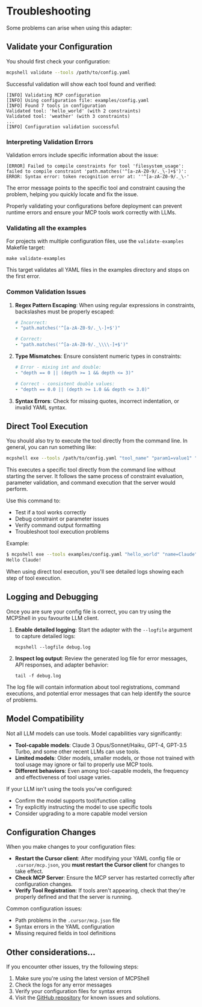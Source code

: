# Troubleshooting

Some problems can arise when using this adapter:

## Validate your Configuration

You should first check your configuration:

```bash
mcpshell validate --tools /path/to/config.yaml
```

Successful validation will show each tool found and verified:

```console
[INFO] Validating MCP configuration
[INFO] Using configuration file: examples/config.yaml
[INFO] Found 7 tools in configuration
Validated tool: 'hello_world' (with 2 constraints)
Validated tool: 'weather' (with 3 constraints)
...
[INFO] Configuration validation successful
```

### Interpreting Validation Errors

Validation errors include specific information about the issue:

```console
[ERROR] Failed to compile constraints for tool 'filesystem_usage': 
failed to compile constraint 'path.matches('^[a-zA-Z0-9/._\-]+$')': 
ERROR: Syntax error: token recognition error at: ''^[a-zA-Z0-9/._\-'
```

The error message points to the specific tool and constraint causing the problem, helping you quickly locate and fix the issue.

Properly validating your configurations before deployment can prevent runtime errors and ensure your MCP tools work correctly with LLMs.

### Validating all the examples

For projects with multiple configuration files, use the `validate-examples` Makefile target:

```console
make validate-examples
```

This target validates all YAML files in the examples directory and stops on the first error.

### Common Validation Issues

1. **Regex Pattern Escaping**: When using regular expressions in constraints, backslashes must be properly escaped:

   ```yaml
   # Incorrect:
   - "path.matches('^[a-zA-Z0-9/._\-]+$')"   

   # Correct:
   - "path.matches('^[a-zA-Z0-9/._\\\\-]+$')"
   ```

1. **Type Mismatches**: Ensure consistent numeric types in constraints:

   ```yaml
   # Error - mixing int and double:
   - "depth == 0 || (depth >= 1 && depth <= 3)"

   # Correct - consistent double values:
   - "depth == 0.0 || (depth >= 1.0 && depth <= 3.0)"
   ```

1. **Syntax Errors**: Check for missing quotes, incorrect indentation, or invalid YAML syntax.

## Direct Tool Execution

You should also try to execute the tool directly from the command line. In general,
you can run something like:

```bash
mcpshell exe --tools /path/to/config.yaml "tool_name" "param1=value1" "param2=value2"
```

This executes a specific tool directly from the command line without starting the server. It follows the
same process of constraint evaluation, parameter validation, and command execution that the server would perform.

Use this command to:

- Test if a tool works correctly
- Debug constraint or parameter issues
- Verify command output formatting
- Troubleshoot tool execution problems

Example:

```bash
$ mcpshell exe --tools examples/config.yaml "hello_world" "name=Claude"
Hello Claude!
```

When using direct tool execution, you'll see detailed logs showing each step of tool execution.

## Logging and Debugging

Once you are sure your config file is correct, you can try using the MCPShell in you favourite LLM client.

1. **Enable detailed logging**: Start the adapter with the `--logfile` argument to
   capture detailed logs:

   ```console
   mcpshell --logfile debug.log
   ```

1. **Inspect log output**: Review the generated log file for error messages,
   API responses, and adapter behavior:

   ```console
   tail -f debug.log
   ```

The log file will contain information about tool registrations, command executions, and
potential error messages that can help identify the source of problems.

## Model Compatibility

Not all LLM models can use tools. Model capabilities vary significantly:

- **Tool-capable models**: Claude 3 Opus/Sonnet/Haiku, GPT-4, GPT-3.5 Turbo,
  and some other recent LLMs can use tools.
- **Limited models**: Older models, smaller models, or those not trained with tool
  usage may ignore or fail to properly use MCP tools.
- **Different behaviors**: Even among tool-capable models, the frequency and
  effectiveness of tool usage varies.

If your LLM isn't using the tools you've configured:

- Confirm the model supports tool/function calling
- Try explicitly instructing the model to use specific tools
- Consider upgrading to a more capable model version

## Configuration Changes

When you make changes to your configuration files:

- **Restart the Cursor client**: After modifying your YAML config file
  or `.cursor/mcp.json`, you **must restart the Cursor client** for changes
  to take effect.
- **Check MCP Server**: Ensure the MCP server has restarted correctly after
  configuration changes.
- **Verify Tool Registration**: If tools aren't appearing, check that they're
  properly defined and that the server is running.

Common configuration issues:

- Path problems in the `.cursor/mcp.json` file
- Syntax errors in the YAML configuration
- Missing required fields in tool definitions

## Other considerations...

If you encounter other issues, try the following steps:

1. Make sure you're using the latest version of MCPShell
1. Check the logs for any error messages
1. Verify your configuration files for syntax errors
1. Visit the [GitHub repository](https://github.com/inercia/MCPShell) for
   known issues and solutions.

